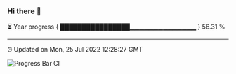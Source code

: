 ### Hi there 👋

⏳ Year progress { ████████████████▁▁▁▁▁▁▁▁▁▁▁▁▁▁ } 56.31 %

---

⏰ Updated on Mon, 25 Jul 2022 12:28:27 GMT

![Progress Bar CI](https://github.com/liununu/liununu/workflows/Progress%20Bar%20CI/badge.svg)
